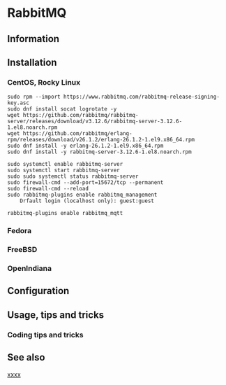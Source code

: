 # RabbitMQ

## Information

## Installation

### CentOS, Rocky Linux

	sudo rpm --import https://www.rabbitmq.com/rabbitmq-release-signing-key.asc
	sudo dnf install socat logrotate -y
	wget https://github.com/rabbitmq/rabbitmq-server/releases/download/v3.12.6/rabbitmq-server-3.12.6-1.el8.noarch.rpm
	wget https://github.com/rabbitmq/erlang-rpm/releases/download/v26.1.2/erlang-26.1.2-1.el9.x86_64.rpm
	sudo dnf install -y erlang-26.1.2-1.el9.x86_64.rpm
	sudo dnf install -y rabbitmq-server-3.12.6-1.el8.noarch.rpm

	sudo systemctl enable rabbitmq-server
	sudo systemctl start rabbitmq-server
	sudo sudo systemctl status rabbitmq-server
	sudo firewall-cmd --add-port=15672/tcp --permanent
	sudo firewall-cmd --reload
	sudo rabbitmq-plugins enable rabbitmq_management
		Drfault login (localhost only): guest:guest

    rabbitmq-plugins enable rabbitmq_mqtt

### Fedora

### FreeBSD

### OpenIndiana

## Configuration

## Usage, tips and tricks

### Coding tips and tricks

## See also

[xxxx](http://yyyyy)

